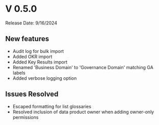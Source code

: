 # V 0.5.0
Release Date: 9/16/2024

## New features

- Audit log for bulk import
- Added OKR import
- Added Key Results import
- Renamed 'Business Domain' to 'Governance Domain' matching GA labels
- Added verbose logging option

## Issues Resolved

- Escaped formatting for list glossaries
- Resolved inclusion of data product owner when adding owner-only permissions